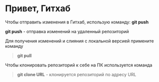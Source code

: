 # Привет, Гитхаб
Чтобы отправить изменения в Гитхаб, использую команду: **git push** 

**git push** - отправка изменений на удаленный репозиторий 

Для получения изменений и слияния с локальной версией примените команду 
> **git pull**

Чтобы клонировать репозиторий к себе на ПК используется команда
> **git clone URL** - клонируется репозиторий по адресу URL